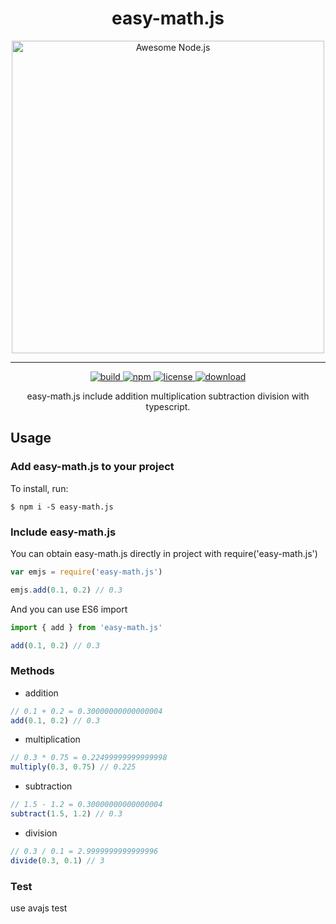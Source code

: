 <div align="center">
  <h1 style="text-align: center">easy-math.js</h1>
	<div>
		<img width="500" src="https://user-images.githubusercontent.com/10891613/82399383-9a682380-9a87-11ea-8fba-a2d21a8356ac.png" alt="Awesome Node.js">
	</div>
	<hr>
	<a href="https://travis-ci.com/kingzez/easy-math.js">
		<img src="https://travis-ci.com/kingzez/easy-math.js.svg?branch=master" alt="build">
	</a>
	<a href="https://www.npmjs.com/package/easy-math.js">
		<img src="https://img.shields.io/npm/v/easy-math.js.svg" alt="npm">
	</a>
	<a href="https://www.npmjs.com/package/easy-math.js">
		<img src="https://img.shields.io/npm/l/easy-math.js.svg" alt="license">
	</a>
	<a href="https://www.npmjs.com/package/easy-math.js">
		<img src="https://flat.badgen.net/npm/dt/easy-math.js" alt="download">
	</a>
	<br>
  <p>easy-math.js include addition multiplication subtraction division with typescript.</p>
</div>

## Usage

### Add easy-math.js to your project

To install, run:

```console
$ npm i -S easy-math.js
```

### Include easy-math.js

You can obtain easy-math.js directly in project with require('easy-math.js')

```js
var emjs = require('easy-math.js')

emjs.add(0.1, 0.2) // 0.3
```

And you can use ES6 import

```js
import { add } from 'easy-math.js'

add(0.1, 0.2) // 0.3
```

### Methods


- addition

```js
// 0.1 + 0.2 = 0.30000000000000004
add(0.1, 0.2) // 0.3
```


- multiplication

```js
// 0.3 * 0.75 = 0.22499999999999998
multiply(0.3, 0.75) // 0.225
```

- subtraction

```js
// 1.5 - 1.2 = 0.30000000000000004
subtract(1.5, 1.2) // 0.3
```

- division

```js
// 0.3 / 0.1 = 2.9999999999999996
divide(0.3, 0.1) // 3
```

### Test

use avajs test
